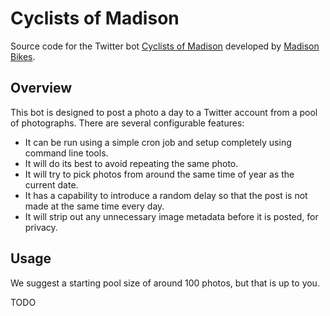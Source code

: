 # Cyclists of Madison
Source code for the Twitter bot [Cyclists of Madison](https://twitter.com/cyclists_of_msn) developed by [Madison Bikes](https://madisonbikes.org).

## Overview
This bot is designed to post a photo a day to a Twitter account from a pool of photographs. There are several configurable features:
* It can be run using a simple cron job and setup completely using command line tools.
* It will do its best to avoid repeating the same photo.
* It will try to pick photos from around the same time of year as the current date.
* It has a capability to introduce a random delay so that the post is not made at the same time every day.
* It will strip out any unnecessary image metadata before it is posted, for privacy.

## Usage
We suggest a starting pool size of around 100 photos, but that is up to you.

TODO
